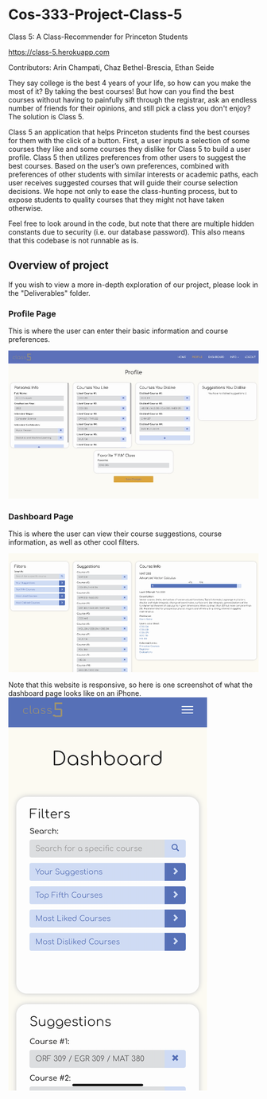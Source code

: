 # Cos-333-Project-Class-5
Class 5: A Class-Recommender for Princeton Students 

https://class-5.herokuapp.com

Contributors: Arin Champati, Chaz Bethel-Brescia, Ethan Seide

They say college is the best 4 years of your life, so how can you make the most of it? By taking the best courses! But how can you find the best courses without having to painfully sift through the registrar, ask an endless number of friends for their opinions, and still pick a class you don't enjoy? The solution is Class 5.

Class 5 an application that helps Princeton students find the best courses for them with the click of a button. First, a user inputs a selection of some courses they like and some courses they dislike for Class 5 to build a user profile. Class 5 then utilizes preferences from other users to suggest the best courses. Based on the user’s own preferences, combined with preferences of other students with similar interests or academic paths, each user receives suggested courses that will guide their course selection decisions. We hope not only to ease the class-hunting process, but to expose students to quality courses that they might not have taken otherwise.

Feel free to look around in the code, but note that there are multiple hidden constants due to security (i.e. our database password). This also means that this codebase is not runnable as is.

## Overview of project
If you wish to view a more in-depth exploration of our project, please look in the "Deliverables" folder.

### Profile Page
This is where the user can enter their basic information and course preferences.

![Alt text](Demonstration/profile.jpg?raw=true)

### Dashboard Page
This is where the user can view their course suggestions, course information, as well as other cool filters.

![Alt text](Demonstration/dashboard.png?raw=true)

Note that this website is responsive, so here is one screenshot of what the dashboard page looks like on an iPhone.
![Alt text](Demonstration/mobile_dash.PNG?raw=true)
